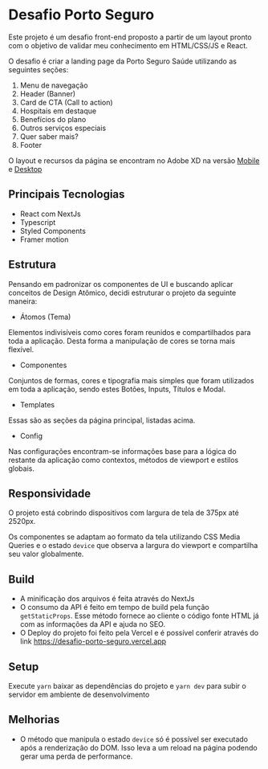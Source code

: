 # Desafio Porto Seguro

Este projeto é um desafio front-end proposto a partir de um layout pronto com o objetivo de validar meu conhecimento em HTML/CSS/JS e React.

O desafio é criar a landing page da Porto Seguro Saúde utilizando as seguintes seções:

1. Menu de navegação
2. Header (Banner)
3. Card de CTA (Call to action)
4. Hospitais em destaque
5. Benefícios do plano
6. Outros serviços especiais
7. Quer saber mais?
8. Footer

O layout e recursos da página se encontram no Adobe XD na versão [Mobile](https://xd.adobe.com/view/8689962a-4147-4b41-a1c4-9034efe38733-d3da/specs/) e [Desktop](https://xd.adobe.com/view/7f2f54c9-182a-4144-8da1-8d4d92d65596-2a7c/specs/)


## Principais Tecnologias

- React com NextJs
- Typescript
- Styled Components
- Framer motion

## Estrutura

Pensando em padronizar os componentes de UI e buscando aplicar conceitos de Design Atômico, decidi estruturar o projeto da seguinte maneira:

- Átomos (Tema)

Elementos indivisíveis como cores foram reunidos e compartilhados para toda a aplicação. Desta forma a manipulação de cores se torna mais flexível.
- Componentes

Conjuntos de formas, cores e tipografia mais simples que foram utilizados em toda a aplicação, sendo estes Botões, Inputs, Títulos e Modal.
- Templates

Essas são as seções da página principal, listadas acima.
- Config

Nas configurações encontram-se informações base para a lógica do restante da aplicação como contextos, métodos de viewport e estilos globais.

## Responsividade

O projeto está cobrindo dispositivos com largura de tela de 375px até 2520px.

Os componentes se adaptam ao formato da tela utilizando CSS Media Queries e o estado `device` que observa a largura do viewport e compartilha seu valor globalmente.

## Build

- A minificação dos arquivos é feita através do NextJs
- O consumo da API é feito em tempo de build pela função `getStaticProps`. Esse método fornece ao cliente o código fonte HTML já com as informações da API e ajuda no SEO.
- O Deploy do projeto foi feito pela Vercel e é possível conferir através do link https://desafio-porto-seguro.vercel.app

## Setup

Execute `yarn` baixar as dependências do projeto e `yarn dev` para subir o servidor em ambiente de desenvolvimento

## Melhorias

- O método que manipula o estado `device` só é possível ser executado após a renderização do DOM. Isso leva a um reload na página podendo gerar uma perda de performance.